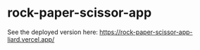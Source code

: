 # rock-paper-scissor-app
 
See the deployed version here: https://rock-paper-scissor-app-liard.vercel.app/
